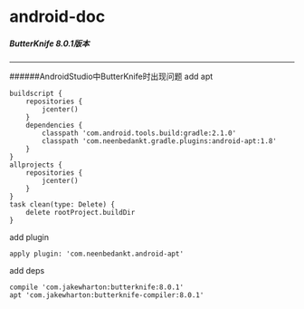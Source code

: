 # android-doc
##### ButterKnife 8.0.1版本
------
######AndroidStudio中ButterKnife时出现问题
add apt
``````
buildscript {
    repositories {
        jcenter()
    }
    dependencies {
        classpath 'com.android.tools.build:gradle:2.1.0'
        classpath 'com.neenbedankt.gradle.plugins:android-apt:1.8'
    }
}
allprojects {
    repositories {
        jcenter()
    }
}
task clean(type: Delete) {
    delete rootProject.buildDir
}
``````
add plugin
``````
apply plugin: 'com.neenbedankt.android-apt'
``````
add deps
``````
compile 'com.jakewharton:butterknife:8.0.1'
apt 'com.jakewharton:butterknife-compiler:8.0.1'
``````
